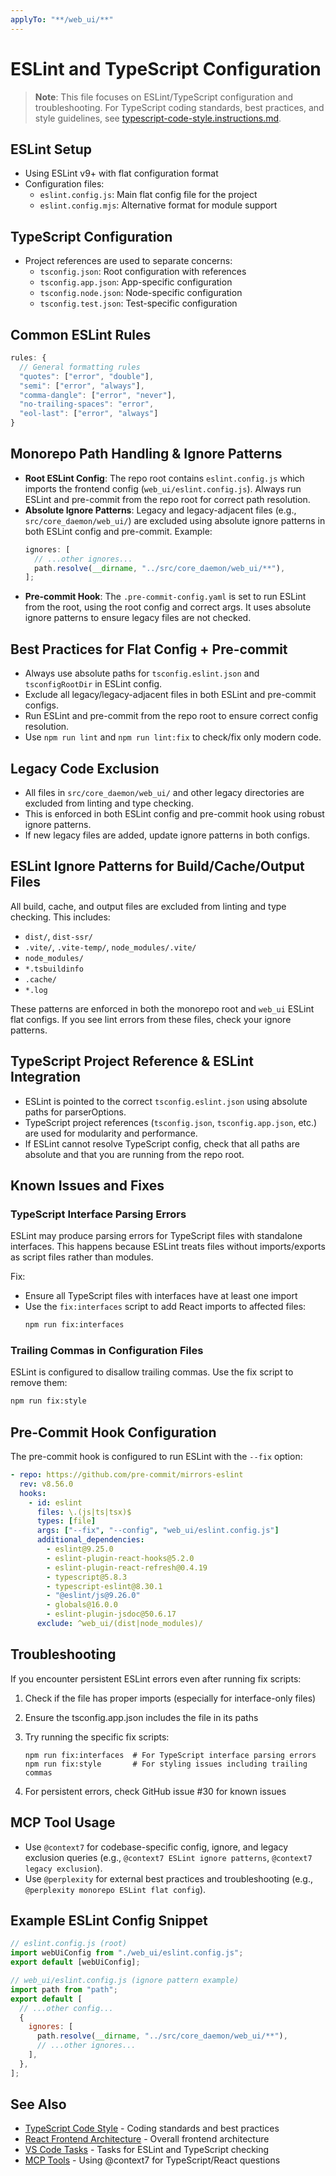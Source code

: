 ```yaml
---
applyTo: "**/web_ui/**"
---
```


# ESLint and TypeScript Configuration

> **Note**: This file focuses on ESLint/TypeScript configuration and troubleshooting. For TypeScript coding standards, best practices, and style guidelines, see [typescript-code-style.instructions.md](typescript-code-style.instructions.md).

## ESLint Setup

- Using ESLint v9+ with flat configuration format
- Configuration files:
  - `eslint.config.js`: Main flat config file for the project
  - `eslint.config.mjs`: Alternative format for module support

## TypeScript Configuration

- Project references are used to separate concerns:
  - `tsconfig.json`: Root configuration with references
  - `tsconfig.app.json`: App-specific configuration
  - `tsconfig.node.json`: Node-specific configuration
  - `tsconfig.test.json`: Test-specific configuration

## Common ESLint Rules

```javascript
rules: {
  // General formatting rules
  "quotes": ["error", "double"],
  "semi": ["error", "always"],
  "comma-dangle": ["error", "never"],
  "no-trailing-spaces": "error",
  "eol-last": ["error", "always"]
}
```

## Monorepo Path Handling & Ignore Patterns

- **Root ESLint Config**: The repo root contains `eslint.config.js` which imports the frontend config (`web_ui/eslint.config.js`). Always run ESLint and pre-commit from the repo root for correct path resolution.
- **Absolute Ignore Patterns**: Legacy and legacy-adjacent files (e.g., `src/core_daemon/web_ui/`) are excluded using absolute ignore patterns in both ESLint config and pre-commit. Example:
  ```js
  ignores: [
    // ...other ignores...
    path.resolve(__dirname, "../src/core_daemon/web_ui/**"),
  ];
  ```
- **Pre-commit Hook**: The `.pre-commit-config.yaml` is set to run ESLint from the root, using the root config and correct args. It uses absolute ignore patterns to ensure legacy files are not checked.

## Best Practices for Flat Config + Pre-commit

- Always use absolute paths for `tsconfig.eslint.json` and `tsconfigRootDir` in ESLint config.
- Exclude all legacy/legacy-adjacent files in both ESLint and pre-commit configs.
- Run ESLint and pre-commit from the repo root to ensure correct config resolution.
- Use `npm run lint` and `npm run lint:fix` to check/fix only modern code.

## Legacy Code Exclusion

- All files in `src/core_daemon/web_ui/` and other legacy directories are excluded from linting and type checking.
- This is enforced in both ESLint config and pre-commit hook using robust ignore patterns.
- If new legacy files are added, update ignore patterns in both configs.

## ESLint Ignore Patterns for Build/Cache/Output Files

All build, cache, and output files are excluded from linting and type checking. This includes:

- `dist/`, `dist-ssr/`
- `.vite/`, `.vite-temp/`, `node_modules/.vite/`
- `node_modules/`
- `*.tsbuildinfo`
- `.cache/`
- `*.log`

These patterns are enforced in both the monorepo root and `web_ui` ESLint flat configs. If you see lint errors from these files, check your ignore patterns.

## TypeScript Project Reference & ESLint Integration

- ESLint is pointed to the correct `tsconfig.eslint.json` using absolute paths for parserOptions.
- TypeScript project references (`tsconfig.json`, `tsconfig.app.json`, etc.) are used for modularity and performance.
- If ESLint cannot resolve TypeScript config, check that all paths are absolute and that you are running from the repo root.

## Known Issues and Fixes

### TypeScript Interface Parsing Errors

ESLint may produce parsing errors for TypeScript files with standalone interfaces. This happens because ESLint treats files without imports/exports as script files rather than modules.

Fix:

- Ensure all TypeScript files with interfaces have at least one import
- Use the `fix:interfaces` script to add React imports to affected files:
  ```bash
  npm run fix:interfaces
  ```

### Trailing Commas in Configuration Files

ESLint is configured to disallow trailing commas. Use the fix script to remove them:

```bash
npm run fix:style
```

## Pre-Commit Hook Configuration

The pre-commit hook is configured to run ESLint with the `--fix` option:

```yaml
- repo: https://github.com/pre-commit/mirrors-eslint
  rev: v8.56.0
  hooks:
    - id: eslint
      files: \.(js|ts|tsx)$
      types: [file]
      args: ["--fix", "--config", "web_ui/eslint.config.js"]
      additional_dependencies:
        - eslint@9.25.0
        - eslint-plugin-react-hooks@5.2.0
        - eslint-plugin-react-refresh@0.4.19
        - typescript@5.8.3
        - typescript-eslint@8.30.1
        - "@eslint/js@9.26.0"
        - globals@16.0.0
        - eslint-plugin-jsdoc@50.6.17
      exclude: ^web_ui/(dist|node_modules)/
```

## Troubleshooting

If you encounter persistent ESLint errors even after running fix scripts:

1. Check if the file has proper imports (especially for interface-only files)
2. Ensure the tsconfig.app.json includes the file in its paths
3. Try running the specific fix scripts:

   ```
   npm run fix:interfaces  # For TypeScript interface parsing errors
   npm run fix:style       # For styling issues including trailing commas
   ```

4. For persistent errors, check GitHub issue #30 for known issues

## MCP Tool Usage

- Use `@context7` for codebase-specific config, ignore, and legacy exclusion queries (e.g., `@context7 ESLint ignore patterns`, `@context7 legacy exclusion`).
- Use `@perplexity` for external best practices and troubleshooting (e.g., `@perplexity monorepo ESLint flat config`).

## Example ESLint Config Snippet

```js
// eslint.config.js (root)
import webUiConfig from "./web_ui/eslint.config.js";
export default [webUiConfig];
```

```js
// web_ui/eslint.config.js (ignore pattern example)
import path from "path";
export default [
  // ...other config...
  {
    ignores: [
      path.resolve(__dirname, "../src/core_daemon/web_ui/**"),
      // ...other ignores...
    ],
  },
];
```

## See Also

- [TypeScript Code Style](typescript-code-style.instructions.md) - Coding standards and best practices
- [React Frontend Architecture](react-frontend.instructions.md) - Overall frontend architecture
- [VS Code Tasks](vscode-tasks.instructions.md) - Tasks for ESLint and TypeScript checking
- [MCP Tools](mcp-tools.instructions.md) - Using @context7 for TypeScript/React questions

